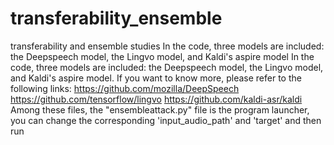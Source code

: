 # transferability_ensemble
transferability and ensemble studies
In the code, three models are included: the Deepspeech model, the Lingvo model, and Kaldi's aspire model
In the code, three models are included: the Deepspeech model, the Lingvo model, and Kaldi's aspire model. If you want to know more, please refer to the following links:
https://github.com/mozilla/DeepSpeech
https://github.com/tensorflow/lingvo
https://github.com/kaldi-asr/kaldi
Among these files, the "ensembleattack.py" file is the program launcher, you can change the corresponding 'input_audio_path' and 'target' and then run
